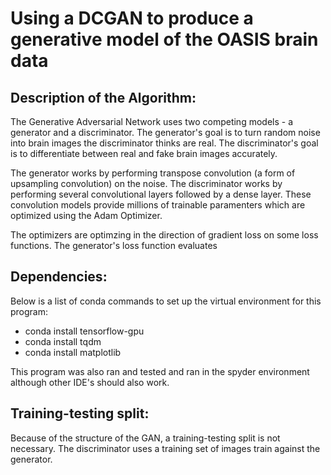 # Using a DCGAN to produce a generative model of the OASIS brain data

## Description of the Algorithm:

The Generative Adversarial Network uses two competing models - a generator and a discriminator. The generator's goal is to turn random noise into brain images the discriminator thinks are real. The discriminator's goal is to differentiate between real and fake brain images accurately.

The generator works by performing transpose convolution (a form of upsampling convolution) on the noise. The discriminator works by performing several convolutional layers followed by a dense layer. These convolution models provide millions of trainable paramenters which are optimized using the Adam Optimizer.

The optimizers are optimzing in the direction of gradient loss on some loss functions. The generator's loss function evaluates   

## Dependencies:

Below is a list of conda commands to set up the virtual environment for this program:

* conda install tensorflow-gpu
* conda install tqdm
* conda install matplotlib

This program was also ran and tested and ran in the spyder environment although other IDE's should also work.

## Training-testing split:

Because of the structure of the GAN, a training-testing split is not necessary. The discriminator uses a training set of images train against the generator.